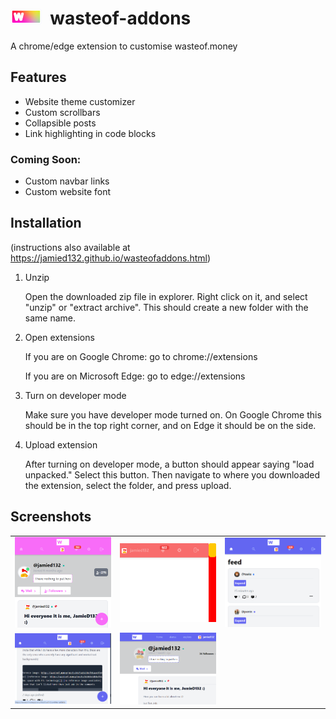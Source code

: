 # <img src="screenshots/ghbanner.png" alt="banner" width="50">&nbsp;&nbsp;wasteof-addons

A chrome/edge extension to customise wasteof.money


## Features

- Website theme customizer
- Custom scrollbars
- Collapsible posts
- Link highlighting in code blocks

### Coming Soon:
- Custom navbar links
- Custom website font


## Installation
(instructions also available at https://jamied132.github.io/wasteofaddons.html)

1. Unzip
    
    Open the downloaded zip file in explorer. Right click on it, and select "unzip" or "extract archive". This should create a new folder with the same name.

2. Open extensions

    If you are on Google Chrome: go to chrome://extensions

    If you are on Microsoft Edge: go to edge://extensions

3. Turn on developer mode

    Make sure you have developer mode turned on. On Google Chrome this should be in the top right corner, and on Edge it should be on the side.

4. Upload extension

    After turning on developer mode, a button should appear saying "load unpacked." Select this button. Then navigate to where you downloaded the extension, select the folder, and press upload.
    
## Screenshots

<table>
  <tr>
    <td><img src="screenshots/custom_theme.png" alt="Custom themes" width="400"></td>
    <td><img src="screenshots/custom_scrollbar.png" alt="Custom scrollbars" width="400"></td>
    <td><img src="screenshots/collapse_posts.png" alt="Collapsible posts" width="400"></td>
  </tr>
  <tr>
    <td><img src="screenshots/white_links.png" alt="Codeblock link highlighting" width="400"></td>
    <td><img src="screenshots/custom_buttons.png" alt="Custom navbar links" width="400"></td>
  </tr>
</table>
